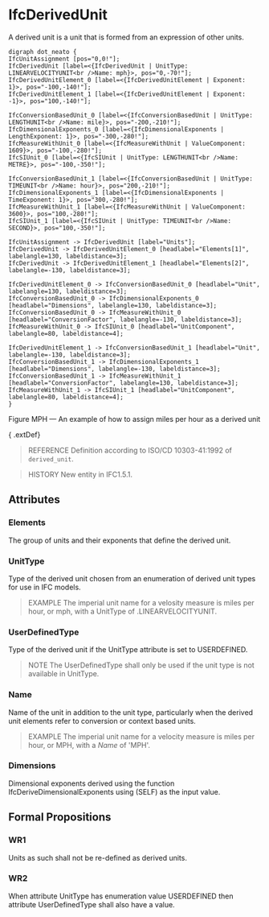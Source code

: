 # IfcDerivedUnit

A derived unit is a unit that is formed from an expression of other units.
<!-- end of short definition -->


```
digraph dot_neato {
IfcUnitAssignment [pos="0,0!"];
IfcDerivedUnit [label=<{IfcDerivedUnit | UnitType: LINEARVELOCITYUNIT<br />Name: mph}>, pos="0,-70!"];
IfcDerivedUnitElement_0 [label=<{IfcDerivedUnitElement | Exponent: 1}>, pos="-100,-140!"];
IfcDerivedUnitElement_1 [label=<{IfcDerivedUnitElement | Exponent: -1}>, pos="100,-140!"];

IfcConversionBasedUnit_0 [label=<{IfcConversionBasedUnit | UnitType: LENGTHUNIT<br />Name: mile}>, pos="-200,-210!"];
IfcDimensionalExponents_0 [label=<{IfcDimensionalExponents | LengthExponent: 1}>, pos="-300,-280!"];
IfcMeasureWithUnit_0 [label=<{IfcMeasureWithUnit | ValueComponent: 1609}>, pos="-100,-280!"];
IfcSIUnit_0 [label=<{IfcSIUnit | UnitType: LENGTHUNIT<br />Name: METRE}>, pos="-100,-350!"];

IfcConversionBasedUnit_1 [label=<{IfcConversionBasedUnit | UnitType: TIMEUNIT<br />Name: hour}>, pos="200,-210!"];
IfcDimensionalExponents_1 [label=<{IfcDimensionalExponents | TimeExponent: 1}>, pos="300,-280!"];
IfcMeasureWithUnit_1 [label=<{IfcMeasureWithUnit | ValueComponent: 3600}>, pos="100,-280!"];
IfcSIUnit_1 [label=<{IfcSIUnit | UnitType: TIMEUNIT<br />Name: SECOND}>, pos="100,-350!"];

IfcUnitAssignment -> IfcDerivedUnit [label="Units"];
IfcDerivedUnit -> IfcDerivedUnitElement_0 [headlabel="Elements[1]", labelangle=130, labeldistance=3];
IfcDerivedUnit -> IfcDerivedUnitElement_1 [headlabel="Elements[2]", labelangle=-130, labeldistance=3];

IfcDerivedUnitElement_0 -> IfcConversionBasedUnit_0 [headlabel="Unit", labelangle=130, labeldistance=3];
IfcConversionBasedUnit_0 -> IfcDimensionalExponents_0 [headlabel="Dimensions", labelangle=130, labeldistance=3];
IfcConversionBasedUnit_0 -> IfcMeasureWithUnit_0 [headlabel="ConversionFactor", labelangle=-130, labeldistance=3];
IfcMeasureWithUnit_0 -> IfcSIUnit_0 [headlabel="UnitComponent", labelangle=80, labeldistance=4];

IfcDerivedUnitElement_1 -> IfcConversionBasedUnit_1 [headlabel="Unit", labelangle=-130, labeldistance=3];
IfcConversionBasedUnit_1 -> IfcDimensionalExponents_1 [headlabel="Dimensions", labelangle=-130, labeldistance=3];
IfcConversionBasedUnit_1 -> IfcMeasureWithUnit_1 [headlabel="ConversionFactor", labelangle=130, labeldistance=3];
IfcMeasureWithUnit_1 -> IfcSIUnit_1 [headlabel="UnitComponent", labelangle=80, labeldistance=4];
}
```

Figure MPH — An example of how to assign miles per hour as a derived unit

{ .extDef}
> REFERENCE Definition according to ISO/CD 10303-41:1992 of `derived_unit`.

> HISTORY New entity in IFC1.5.1.

## Attributes

### Elements
The group of units and their exponents that define the derived unit.

### UnitType
Type of the derived unit chosen from an enumeration of derived unit types for use in IFC models.

> EXAMPLE The imperial unit name for a velosity measure is miles per hour, or mph, with a UnitType of .LINEARVELOCITYUNIT.

### UserDefinedType
Type of the derived unit if the UnitType attribute is set to USERDEFINED.

> NOTE The UserDefinedType shall only be used if the unit type is not available in UnitType.

### Name
Name of the unit in addition to the unit type, particularly when the derived unit elements refer to conversion or context based units.

> EXAMPLE The imperial unit name for a velocity measure is miles per hour, or MPH, with a _Name_ of 'MPH'.

### Dimensions
Dimensional exponents derived using the function IfcDeriveDimensionalExponents using (SELF) as the input value.

## Formal Propositions

### WR1
Units as such shall not be re-defined as derived units.

### WR2
When attribute UnitType has enumeration value USERDEFINED
then attribute UserDefinedType shall also have a value.
